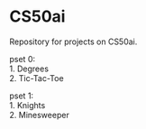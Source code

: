 ﻿# CS50ai

Repository for projects on CS50ai.  
  
pset 0:  
     1. Degrees  
     2. Tic-Tac-Toe  
     
pset 1:  
     1. Knights  
     2. Minesweeper  
